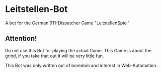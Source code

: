 # Leitstellen-Bot

A bot for the German 911-Dispatcher Game "LeitstellenSpiel"

## Attention!

Do not use this Bot for playing the actual Game.
This Game is about the grind, if you take that out it will be very little fun.

This Bot was only written out of boredom and interest in Web-Automation.
